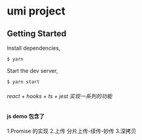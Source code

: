 # umi project

## Getting Started

Install dependencies,

```bash
$ yarn
```

Start the dev server,

```bash
$ yarn start
```
######  react + hooks + ts + jest 实现一系列的功能 
#### js demo 包含了  
1.Promise 的实现
2.上传 分片上传-续传-妙传 
3.深拷贝
